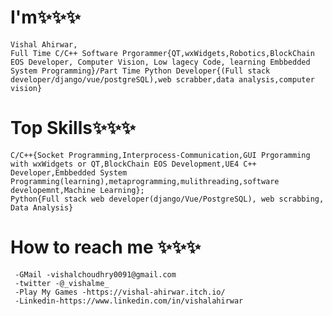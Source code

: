 # I'm✨✨✨
```
Vishal Ahirwar,
Full Time C/C++ Software Prgorammer{QT,wxWidgets,Robotics,BlockChain EOS Developer, Computer Vision, Low lagecy Code, learning Embbedded System Programming}/Part Time Python Developer{(Full stack developer/django/vue/postgreSQL),web scrabber,data analysis,computer vision}
```
# Top Skills✨✨✨
```
C/C++{Socket Programming,Interprocess-Communication,GUI Prgoramming with wxWidgets or QT,BlockChain EOS Development,UE4 C++ Developer,Embbedded System Programming(learning),metaprogramming,mulithreading,software developemnt,Machine Learning};
Python{Full stack web developer(django/Vue/PostgreSQL), web scrabbing, Data Analysis}
```
# How to reach me ✨✨✨
```
 -GMail -vishalchoudhry0091@gmail.com
 -twitter -@_vishalme_
 -Play My Games -https://vishal-ahirwar.itch.io/
 -Linkedin-https://www.linkedin.com/in/vishalahirwar
```
<!---
IVishalAhirwar/IVishalAhirwar is a ✨ special ✨ repository because its `README.md` (this file) appears on your GitHub profile.
You can click the Preview link to take a look at your changes.
--->
